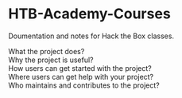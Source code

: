# HTB-Academy-Courses
Doumentation and notes for Hack the Box classes.</p>
What the project does?<br>
Why the project is useful?<br>
How users can get started with the project?<br>
Where users can get help with your project?<br>
Who maintains and contributes to the project?<br>

